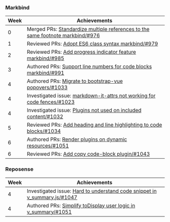 ### Markbind

Week | Achievements
---- | ------------
0 | Merged PRs: [Standardize multiple references to the same footnote markbind/#976](https://github.com/MarkBind/markbind/pull/976)
1 | Reviewed PRs: [Adopt ES6 class syntax markbind/#979](https://github.com/MarkBind/markbind/pull/979)
2 | Reviewed PRs: [Add progress indicator feature markbind/#985](https://github.com/MarkBind/markbind/pull/985)
3 | Authored PRs: [Support line numbers for code blocks markbind/#991](https://github.com/MarkBind/markbind/pull/991)
4 | Authored PRs: [Migrate to bootstrap-vue popovers/#1033](https://github.com/MarkBind/markbind/pull/1033)
4 | Investigated issue: [markdown-it-attrs not working for code fences/#1023](https://github.com/MarkBind/markbind/issues/1023)
4 | Investigated issue: [Plugins not used on included content/#1032](https://github.com/MarkBind/markbind/issues/1032)
5 | Reviewed PRs: [Add heading and line highlighting to code blocks/#1034](https://github.com/MarkBind/markbind/pull/1034)
6 | Authored PRs: [Render plugins on dynamic resources/#1051](https://github.com/MarkBind/markbind/pull/1051)
6 | Reviewed PRs: [Add copy code-block plugin/#1043](https://github.com/MarkBind/markbind/pull/1043)

### Reposense

Week | Achievements
---- | ------------
4 | Investigated issue: [Hard to understand code snippet in v_summary.js/#1047](https://github.com/reposense/RepoSense/issues/1047)
4 | Authored PRs: [Simplify toDisplay user logic in v_summary/#1051](https://github.com/reposense/RepoSense/pull/1051)
